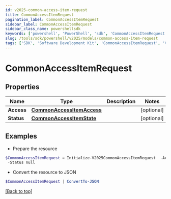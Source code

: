 ```yaml
---
id: v2025-common-access-item-request
title: CommonAccessItemRequest
pagination_label: CommonAccessItemRequest
sidebar_label: CommonAccessItemRequest
sidebar_class_name: powershellsdk
keywords: ['powershell', 'PowerShell', 'sdk', 'CommonAccessItemRequest', 'V2025CommonAccessItemRequest'] 
slug: /tools/sdk/powershell/v2025/models/common-access-item-request
tags: ['SDK', 'Software Development Kit', 'CommonAccessItemRequest', 'V2025CommonAccessItemRequest']
---
```



# CommonAccessItemRequest

## Properties

Name | Type | Description | Notes
------------ | ------------- | ------------- | -------------
**Access** | [**CommonAccessItemAccess**](common-access-item-access) |  | [optional] 
**Status** | [**CommonAccessItemState**](common-access-item-state) |  | [optional] 

## Examples

- Prepare the resource
```powershell
$CommonAccessItemRequest = Initialize-V2025CommonAccessItemRequest  -Access null `
 -Status null
```

- Convert the resource to JSON
```powershell
$CommonAccessItemRequest | ConvertTo-JSON
```


[[Back to top]](#) 


